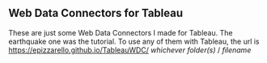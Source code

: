 ## Web Data Connectors for Tableau

These are just some Web Data Connectors I made for Tableau. The earthquake one was the tutorial.
To use any of them with Tableau, the url is https://epizzarello.github.io/TableauWDC/ *whichever folder(s)* / *filename*
